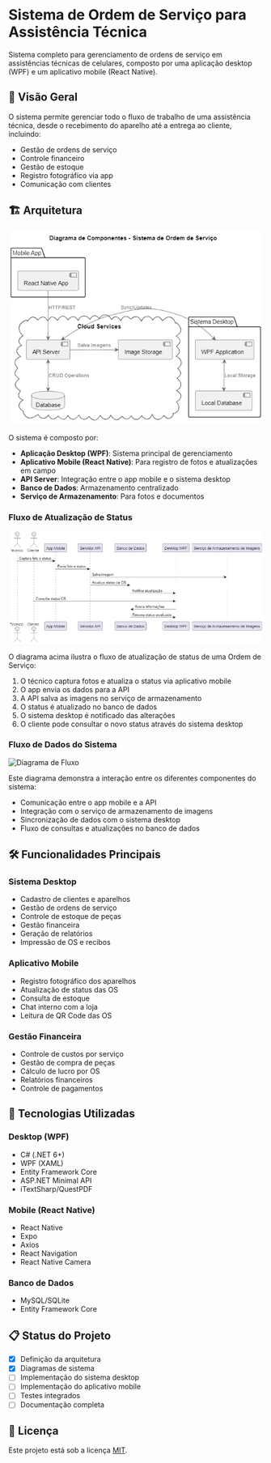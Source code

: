 # Sistema de Ordem de Serviço para Assistência Técnica

Sistema completo para gerenciamento de ordens de serviço em assistências técnicas de celulares, composto por uma aplicação desktop (WPF) e um aplicativo mobile (React Native).

## 📱 Visão Geral

O sistema permite gerenciar todo o fluxo de trabalho de uma assistência técnica, desde o recebimento do aparelho até a entrega ao cliente, incluindo:
- Gestão de ordens de serviço
- Controle financeiro
- Gestão de estoque
- Registro fotográfico via app
- Comunicação com clientes

## 🏗 Arquitetura

![Diagrama de Componentes](./docs/images/component_diagram.png)

O sistema é composto por:
- **Aplicação Desktop (WPF)**: Sistema principal de gerenciamento
- **Aplicativo Mobile (React Native)**: Para registro de fotos e atualizações em campo
- **API Server**: Integração entre o app mobile e o sistema desktop
- **Banco de Dados**: Armazenamento centralizado
- **Serviço de Armazenamento**: Para fotos e documentos

### Fluxo de Atualização de Status

![Diagrama de Sequência](./docs/images/sequence_status_update.png)

O diagrama acima ilustra o fluxo de atualização de status de uma Ordem de Serviço:
1. O técnico captura fotos e atualiza o status via aplicativo mobile
2. O app envia os dados para a API
3. A API salva as imagens no serviço de armazenamento
4. O status é atualizado no banco de dados
5. O sistema desktop é notificado das alterações
6. O cliente pode consultar o novo status através do sistema desktop

### Fluxo de Dados do Sistema

![Diagrama de Fluxo](http://www.plantuml.com/plantuml/proxy?src=https://raw.githubusercontent.com/abraaodeveloper/cell-fix-manager/main/data_flow_diagram.puml)

Este diagrama demonstra a interação entre os diferentes componentes do sistema:
- Comunicação entre o app mobile e a API
- Integração com o serviço de armazenamento de imagens
- Sincronização de dados com o sistema desktop
- Fluxo de consultas e atualizações no banco de dados

## 🛠 Funcionalidades Principais

### Sistema Desktop
- Cadastro de clientes e aparelhos
- Gestão de ordens de serviço
- Controle de estoque de peças
- Gestão financeira
- Geração de relatórios
- Impressão de OS e recibos

### Aplicativo Mobile
- Registro fotográfico dos aparelhos
- Atualização de status das OS
- Consulta de estoque
- Chat interno com a loja
- Leitura de QR Code das OS

### Gestão Financeira
- Controle de custos por serviço
- Gestão de compra de peças
- Cálculo de lucro por OS
- Relatórios financeiros
- Controle de pagamentos

## 🔧 Tecnologias Utilizadas

### Desktop (WPF)
- C# (.NET 6+)
- WPF (XAML)
- Entity Framework Core
- ASP.NET Minimal API
- iTextSharp/QuestPDF

### Mobile (React Native)
- React Native
- Expo
- Axios
- React Navigation
- React Native Camera

### Banco de Dados
- MySQL/SQLite
- Entity Framework Core

## 📋 Status do Projeto

- [x] Definição da arquitetura
- [x] Diagramas de sistema
- [ ] Implementação do sistema desktop
- [ ] Implementação do aplicativo mobile
- [ ] Testes integrados
- [ ] Documentação completa

## 📄 Licença

Este projeto está sob a licença [MIT](LICENSE).
